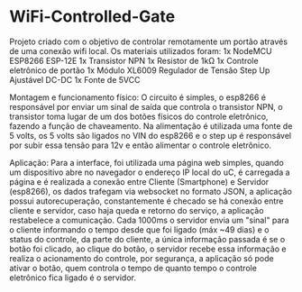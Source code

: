 # WiFi-Controlled-Gate

Projeto criado com o objetivo de controlar remotamente um portão através de uma conexão wifi local.
Os materiais utilizados foram:
1x NodeMCU ESP8266 ESP-12E
1x Transistor NPN
1x Resistor de 1kΩ
1x Controle eletrônico de portão
1x Módulo XL6009 Regulador de Tensão Step Up Ajustável DC-DC
1x Fonte de 5VCC

Montagem e funcionamento físico:
O circuito é simples, o esp8266 é responsável por enviar um sinal de saída que controla o transistor NPN, o transistor toma lugar de um dos botões físicos do controle eletrônico, fazendo a função de chaveamento. Na alimentação é utilizada uma fonte de 5 volts, os 5 volts são ligados no VIN do esp8266 e o step up é responsável por subir essa tensão para 12v e então alimentar o controle eletrônico.

Aplicação:
Para a interface, foi utilizada uma página web simples, quando um dispositivo abre no navegador o endereço IP local do uC, é carregada a página e é realizada a conexão entre Cliente (Smartphone) e Servidor (esp8266), os dados trafegam via websocket no formato JSON, a aplicação possui autorecuperação, constantemente é checado se há conexão entre cliente e servidor, caso haja queda e retorno do serviço, a aplicação restabelece a comunicação. Cada 1000ms o servidor envia um "sinal" para o cliente informando o tempo desde que foi ligado (máx ~49 dias) e o status do controle, da parte do cliente, a única informação passada é se o botão foi clicado, ao clique do botão, o servidor recebe essa informação e realiza o acionamento do controle, por segurança, a aplicação só pode ativar o botão, quem controla o tempo de quanto tempo o controle eletrônico fica ligado é o servidor.
